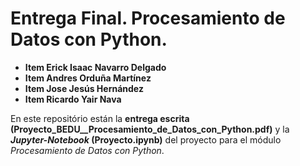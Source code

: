 # Entrega Final. Procesamiento de Datos con Python.

* **Item Erick Isaac Navarro Delgado**
* **Item Andres Orduña Martínez**
* **Item Jose Jesús Hernández**
* **Item Ricardo Yair Nava**

En este repositório están la **entrega escrita (Proyecto_BEDU__Procesamiento_de_Datos_con_Python.pdf)** y la __*Jupyter-Notebook* (Proyecto.ipynb)__ del proyecto para el módulo *Procesamiento de Datos con Python*.
